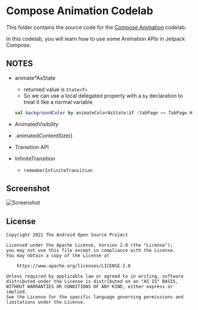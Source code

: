 # Compose Animation Codelab

This folder contains the source code for the
[Compose Animation](https://developer.android.com/codelabs/android-compose-animation)
codelab.

In this codelab, you will learn how to use some Animation APIs in Jetpack Compose.

## NOTES

- animate*AsState
    - returned value is `State<T>`
    - So we can use a local delegated property with a `by` declaration to treat it like a normal variable
    
    ```kotlin
    val backgroundColor by animateColorAsState(if (tabPage == TabPage.Home) Purple100 else Green300)
    ```
    
- AnimatedVisibility
- .animatedContentSize()
- Transition API
- InfiniteTransition
    - `rememberInfiniteTransition`

## Screenshot

![Screenshot](screenshots/app.png)

## License

```
Copyright 2021 The Android Open Source Project

Licensed under the Apache License, Version 2.0 (the "License");
you may not use this file except in compliance with the License.
You may obtain a copy of the License at

    https://www.apache.org/licenses/LICENSE-2.0

Unless required by applicable law or agreed to in writing, software
distributed under the License is distributed on an "AS IS" BASIS,
WITHOUT WARRANTIES OR CONDITIONS OF ANY KIND, either express or implied.
See the License for the specific language governing permissions and
limitations under the License.
```
